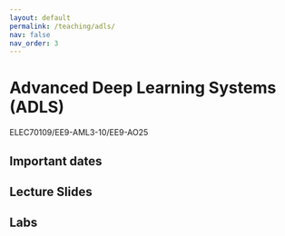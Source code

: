 ```yaml
---
layout: default
permalink: /teaching/adls/
nav: false
nav_order: 3
---
```


# Advanced Deep Learning Systems (ADLS)

ELEC70109/EE9-AML3-10/EE9-AO25

## Important dates

## Lecture Slides

## Labs